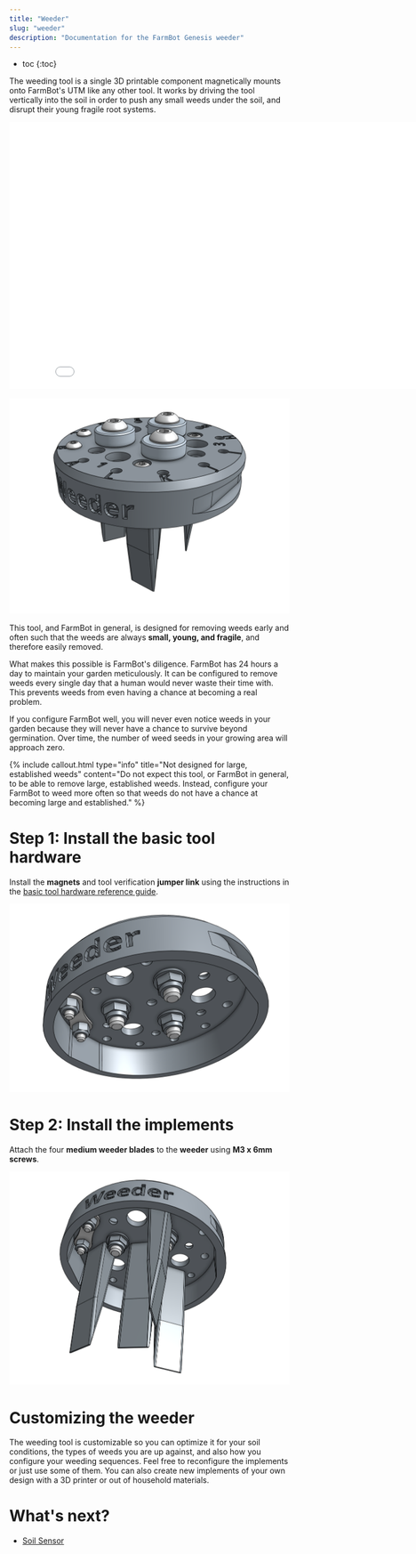 ```yaml
---
title: "Weeder"
slug: "weeder"
description: "Documentation for the FarmBot Genesis weeder"
---
```


* toc
{:toc}

The weeding tool is a single 3D printable component magnetically mounts onto FarmBot's UTM like any other tool. It works by driving the tool vertically into the soil in order to push any small weeds under the soil, and disrupt their young fragile root systems.

<iframe class="embedly-embed" src="//cdn.embedly.com/widgets/media.html?src=https%3A%2F%2Fwww.youtube.com%2Fembed%2FNsEdALh3ZYY%3Ffeature%3Doembed&url=http%3A%2F%2Fwww.youtube.com%2Fwatch%3Fv%3DNsEdALh3ZYY&image=https%3A%2F%2Fi.ytimg.com%2Fvi%2FNsEdALh3ZYY%2Fhqdefault.jpg&key=02466f963b9b4bb8845a05b53d3235d7&type=text%2Fhtml&schema=youtube" width="854" height="480" scrolling="no" frameborder="0" allowfullscreen></iframe>



![Screen Shot 2017-10-04 at 5.07.25 PM.png](_images/Screen_Shot_2017-10-04_at_5.07.25_PM.png)

This tool, and FarmBot in general, is designed for removing weeds early and often such that the weeds are always **small, young, and fragile**, and therefore easily removed.

What makes this possible is FarmBot's diligence. FarmBot has 24 hours a day to maintain your garden meticulously. It can be configured to remove weeds every single day that a human would never waste their time with. This prevents weeds from even having a chance at becoming a real problem.

If you configure FarmBot well, you will never even notice weeds in your garden because they will never have a chance to survive beyond germination. Over time, the number of weed seeds in your growing area will approach zero.

{%
include callout.html
type="info"
title="Not designed for large, established weeds"
content="Do not expect this tool, or FarmBot in general, to be able to remove large, established weeds. Instead, configure your FarmBot to weed more often so that weeds do not have a chance at becoming large and established."
%}

# Step 1: Install the basic tool hardware
Install the **magnets** and tool verification **jumper link** using the instructions in the [basic tool hardware reference guide](../../Extras/reference/basic-tool-hardware.md).

![087e4fd-Screen_Shot_2017-10-04_at_5.08.21_PM.png](_images/Screen_Shot_2017-10-04_at_5.08.21_PM.png)

# Step 2: Install the implements
Attach the four **medium weeder blades** to the **weeder** using **M3 x 6mm screws**.

![bcec1dc-Screen_Shot_2017-10-04_at_5.10.55_PM.png](_images/Screen_Shot_2017-10-04_at_5.10.55_PM.png)

# Customizing the weeder
The weeding tool is customizable so you can optimize it for your soil conditions, the types of weeds you are up against, and also how you configure your weeding sequences. Feel free to reconfigure the implements or just use some of them. You can also create new implements of your own design with a 3D printer or out of household materials.

# What's next?

 * [Soil Sensor](soil-sensor.md)
